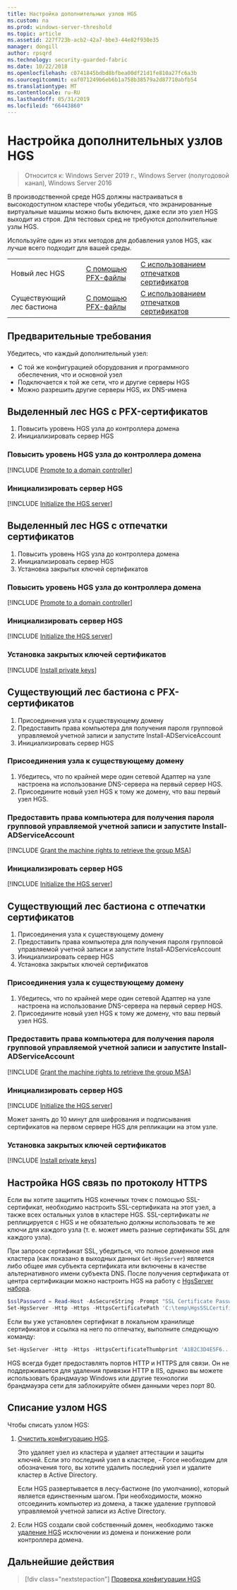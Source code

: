 ```yaml
---
title: Настройка дополнительных узлов HGS
ms.custom: na
ms.prod: windows-server-threshold
ms.topic: article
ms.assetid: 227f723b-acb2-42a7-bbe3-44e82f930e35
manager: dongill
author: rpsqrd
ms.technology: security-guarded-fabric
ms.date: 10/22/2018
ms.openlocfilehash: c0741845bdbd8bfbea00df21d1fe810a27fc6a3b
ms.sourcegitcommit: eaf071249b6eb6b1a758b38579a2d87710abfb54
ms.translationtype: MT
ms.contentlocale: ru-RU
ms.lasthandoff: 05/31/2019
ms.locfileid: "66443860"
---
```

# <a name="configure-additional-hgs-nodes"></a>Настройка дополнительных узлов HGS

>Относится к: Windows Server 2019 г., Windows Server (полугодовой канал), Windows Server 2016

В производственной среде HGS должны настраиваться в высокодоступном кластере чтобы убедиться, что экранированные виртуальные машины можно быть включен, даже если это узел HGS выходит из строя. Для тестовых сред не требуются дополнительные узлы HGS.

Используйте один из этих методов для добавления узлов HGS, как лучше всего подходит для вашей среды.

|                |                         |                              | 
|----------------|-------------------------|------------------------------|
|Новый лес HGS  | [С помощью PFX-файлы](#dedicated-hgs-forest-with-pfx-certificates) | [С использованием отпечатков сертификатов](#dedicated-hgs-forest-with-certificate-thumbprints) |
|Существующий лес бастиона |  [С помощью PFX-файлы](#existing-bastion-forest-with-pfx-certificates) | [С использованием отпечатков сертификатов](#existing-bastion-forest-with-certificate-thumbprints) |

## <a name="prerequisites"></a>Предварительные требования

Убедитесь, что каждый дополнительный узел: 
- С той же конфигурацией оборудования и программного обеспечения, что и основной узел 
- Подключается к той же сети, что и другие серверы HGS
- Можно разрешить другие серверы HGS, их DNS-имена

## <a name="dedicated-hgs-forest-with-pfx-certificates"></a>Выделенный лес HGS с PFX-сертификатов

1. Повысить уровень HGS узла до контроллера домена
2. Инициализировать сервер HGS

### <a name="promote-the-hgs-node-to-a-domain-controller"></a>Повысить уровень HGS узла до контроллера домена

[!INCLUDE [Promote to a domain controller](../../../includes/guarded-fabric-promote-domain-controller.md)] 

### <a name="initialize-the-hgs-server"></a>Инициализировать сервер HGS

[!INCLUDE [Initialize the HGS server](../../../includes/guarded-fabric-initialize-hgs-on-the-node.md)] 

## <a name="dedicated-hgs-forest-with-certificate-thumbprints"></a>Выделенный лес HGS с отпечатки сертификатов
 
1. Повысить уровень HGS узла до контроллера домена
2. Инициализировать сервер HGS
3. Установка закрытых ключей сертификатов

### <a name="promote-the-hgs-node-to-a-domain-controller"></a>Повысить уровень HGS узла до контроллера домена

[!INCLUDE [Promote to a domain controller](../../../includes/guarded-fabric-promote-domain-controller.md)] 

### <a name="initialize-the-hgs-server"></a>Инициализировать сервер HGS

[!INCLUDE [Initialize the HGS server](../../../includes/guarded-fabric-initialize-hgs-on-the-node.md)] 

### <a name="install-the-private-keys-for-the-certificates"></a>Установка закрытых ключей сертификатов

[!INCLUDE [Install private keys](../../../includes/guarded-fabric-install-private-keys.md)]

## <a name="existing-bastion-forest-with-pfx-certificates"></a>Существующий лес бастиона с PFX-сертификатов

1. Присоединения узла к существующему домену
2. Предоставить права компьютера для получения пароля групповой управляемой учетной записи и запустите Install-ADServiceAccount
3. Инициализировать сервер HGS

### <a name="join-the-node-to-the-existing-domain"></a>Присоединения узла к существующему домену

1. Убедитесь, что по крайней мере один сетевой Адаптер на узле настроена на использование DNS-сервера на первый сервер HGS.
2. Присоедините новый узел HGS к тому же домену, что ваш первый узел HGS. 

### <a name="grant-the-machine-rights-to-retrieve-gmsa-password-and-run-install-adserviceaccount"></a>Предоставить права компьютера для получения пароля групповой управляемой учетной записи и запустите Install-ADServiceAccount

[!INCLUDE [Grant the machine rights to retrieve the group MSA](../../../includes/guarded-fabric-grant-machine-rights-to-retrieve-gmsa.md)] 

### <a name="initialize-the-hgs-server"></a>Инициализировать сервер HGS

[!INCLUDE [Initialize the HGS server](../../../includes/guarded-fabric-initialize-hgs-on-the-node.md)] 

## <a name="existing-bastion-forest-with-certificate-thumbprints"></a>Существующий лес бастиона с отпечатки сертификатов

1. Присоединения узла к существующему домену
2. Предоставить права компьютера для получения пароля групповой управляемой учетной записи и запустите Install-ADServiceAccount
3. Инициализировать сервер HGS
4. Установка закрытых ключей сертификатов

### <a name="join-the-node-to-the-existing-domain"></a>Присоединения узла к существующему домену

1. Убедитесь, что по крайней мере один сетевой Адаптер на узле настроена на использование DNS-сервера на первый сервер HGS.
2. Присоедините новый узел HGS к тому же домену, что ваш первый узел HGS. 

### <a name="grant-the-machine-rights-to-retrieve-gmsa-password-and-run-install-adserviceaccount"></a>Предоставить права компьютера для получения пароля групповой управляемой учетной записи и запустите Install-ADServiceAccount

[!INCLUDE [Grant the machine rights to retrieve the group MSA](../../../includes/guarded-fabric-grant-machine-rights-to-retrieve-gmsa.md)] 

### <a name="initialize-the-hgs-server"></a>Инициализировать сервер HGS

[!INCLUDE [Initialize the HGS server](../../../includes/guarded-fabric-initialize-hgs-on-the-node.md)] 

Может занять до 10 минут для шифрования и подписывания сертификатов на первом сервере HGS для репликации на этом узле.

### <a name="install-the-private-keys-for-the-certificates"></a>Установка закрытых ключей сертификатов

[!INCLUDE [Install private keys](../../../includes/guarded-fabric-install-private-keys.md)]

## <a name="configure-hgs-for-https-communications"></a>Настройка HGS связь по протоколу HTTPS

Если вы хотите защитить HGS конечных точек с помощью SSL-сертификат, необходимо настроить SSL-сертификата на этот узел, а также всех остальных узлов в кластере HGS.
SSL-сертификаты *не* реплицируется с HGS и не обязательно должны использовать те же ключи для каждого узла (т. е. может иметь разные сертификаты SSL для каждого узла).

При запросе сертификат SSL, убедиться, что полное доменное имя кластера (как показано в выходных данных `Get-HgsServer`) является либо общее имя субъекта сертификата или включены в качестве альтернативного имени субъекта DNS.
После получения сертификата от центра сертификации можно настроить HGS на работу с [HgsServer набора](https://technet.microsoft.com/itpro/powershell/windows/hgsserver/set-hgsserver).

```powershell
$sslPassword = Read-Host -AsSecureString -Prompt "SSL Certificate Password"
Set-HgsServer -Http -Https -HttpsCertificatePath 'C:\temp\HgsSSLCertificate.pfx' -HttpsCertificatePassword $sslPassword
```

Если вы уже установлен сертификат в локальном хранилище сертификатов и ссылка на него по отпечатку, выполните следующую команду:

```powershell
Set-HgsServer -Http -Https -HttpsCertificateThumbprint 'A1B2C3D4E5F6...'
```

HGS всегда будет предоставлять портов HTTP и HTTPS для связи.
Он не поддерживается для удаления привязки HTTP в IIS, однако вы можете использовать брандмауэр Windows или другие технологии брандмауэра сети для заблокируйте обмен данными через порт 80.

## <a name="decommission-an-hgs-node"></a>Списание узлом HGS

Чтобы списать узлом HGS:

1. [Очистить конфигурацию HGS](guarded-fabric-manage-hgs.md#clearing-the-hgs-configuration).

   Это удаляет узел из кластера и удаляет аттестации и защиты ключей. 
   Если это последний узел в кластере, - Force необходим для обозначения того, вы хотите удалить последний узел и удалите кластер в Active Directory. 
   
   Если HGS развертывается в лесу-бастионе (по умолчанию), который является единственным шагом. 
   При необходимости, можно отсоединить компьютер из домена, а также удаление групповой управляемой учетной записи из Active Directory.

1. Если HGS создали свой собственный домен, необходимо также [удаление HGS](guarded-fabric-manage-hgs.md#clearing-the-hgs-configuration) исключении из домена и понижение роли контроллера домена.



## <a name="next-step"></a>Дальнейшие действия

> [!div class="nextstepaction"]
> [Проверка конфигурации HGS](guarded-fabric-verify-hgs-configuration.md)

